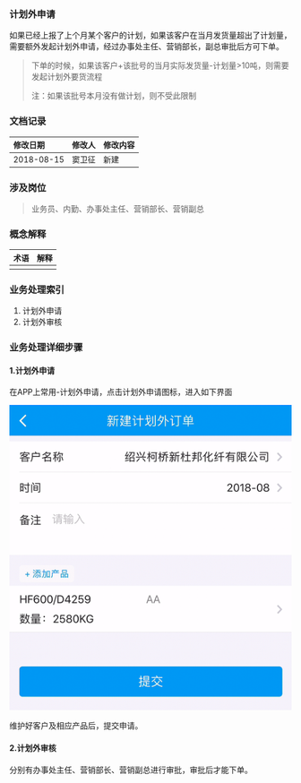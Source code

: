 ### 计划外申请

如果已经上报了上个月某个客户的计划，如果该客户在当月发货量超出了计划量，需要额外发起计划外申请，经过办事处主任、营销部长，副总审批后方可下单。

> 下单的时候，如果该客户+该批号的当月实际发货量-计划量&gt;10吨，则需要发起计划外要货流程
>
> 注：如果该批号本月没有做计划，则不受此限制

### 文档记录

| 修改日期 | 修改人 | 修改内容 |
| :--- | :--- | :--- |
| 2018-08-15 | 窦卫征 | 新建 |

### 涉及岗位

> 业务员、内勤、办事处主任、营销部长、营销副总

### 概念解释

| 术语 | 解释 |
| :--- | :--- |
|  |  |

### 业务处理索引

1. 计划外申请
2. 计划外审核

### 业务处理详细步骤

#### 1.计划外申请

在APP上常用-计划外申请，点击计划外申请图标，进入如下界面

![](/assets/jhwyhsq.png)

维护好客户及相应产品后，提交申请。

#### 2.计划外审核

分别有办事处主任、营销部长、营销副总进行审批，审批后才能下单。

